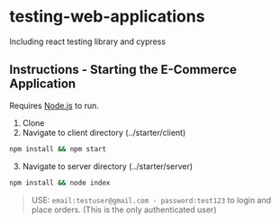 # testing-web-applications
Including react testing library and cypress


## Instructions - Starting the E-Commerce Application

Requires [Node.js](https://nodejs.org/)  to run.

1. Clone
2. Navigate to client directory (../starter/client)
```sh
npm install && npm start
```
3. Navigate to server directory (../starter/server)
```sh
npm install && node index
```

> USE: `email:testuser@gmail.com - password:test123` to login and place orders. (This is the only authenticated user)
